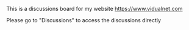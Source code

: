 This is a discussions board for my website https://www.vidualnet.com

Please go to "Discussions" to access the discussions directly
